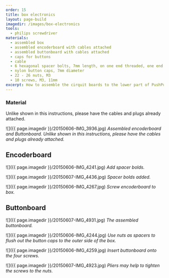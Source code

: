 ```yaml
---
order: 15
title: box electronics
layout: page-build
imagedir: /images/box-electronics
tools:
  - philips screwdriver
materials:
  - assembled box
  - assembled encoderboard with cables attached
  - assembled buttonboard with cables attached
  - caps for buttons
  - cable
  - 6 hexagonal spacer bolts, 7mm length, on one end threaded, one end with screw
  - nylon button caps, 7mm diameter
  - 22 - 26 nuts, M3
  - 10 screws, M3, 11mm
excerpt: How to assemble the cirquit boards to the lower part of PushPull
---
```


### Material

<div class="note">
    Unlike shown in this instructions, please have the cables and plugs already attached.
</div>


![]({{ page.imagedir }}/20150606-IMG_3936.jpg)
*Assembled encoderboard and Buttonboard. Unlike shown in this instructions, please have the cables and plugs already attached.*



## Encoderboard

![]({{ page.imagedir }}/20150606-IMG_4241.jpg)
*Add spacer bolds.*

![]({{ page.imagedir }}/20150607-IMG_4436.jpg)
*Spacer bolds added.*

![]({{ page.imagedir }}/20150606-IMG_4267.jpg)
*Screw encoderboard to box.*


## Buttonboard

![]({{ page.imagedir }}/20150607-IMG_4931.jpg)
*The assembled buttonboard.*

![]({{ page.imagedir }}/20150606-IMG_4244.jpg)
*Use nuts as spacers to flush out the button caps to the outer side of the box.*

![]({{ page.imagedir }}/20150606-IMG_4259.jpg)
*Insert buttonboard onto the four screws.*

![]({{ page.imagedir }}/20150607-IMG_4923.jpg)
*Pliers may help to tighten the screws to the nuts.*
